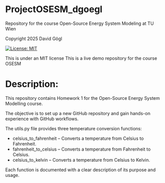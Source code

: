 # ProjectOSESM_dgoegl
Repository for the course Open-Source Energy System Modeling at TU Wien

Copyright 2025 David Gögl

[![License: MIT](https://img.shields.io/badge/License-MIT-yellow.svg)](https://opensource.org/licenses/MIT)

This is under an MIT license
This is a live demo repository for the course OSESM

# Description:
This repository contains Homework 1 for the Open-Source Energy System Modelling course.

The objective is to set up a new GitHub repository and gain hands-on experience with GitHub workflows.

The utils.py file provides three temperature conversion functions:

- celsius_to_fahrenheit – Converts a temperature from Celsius to Fahrenheit.
- fahrenheit_to_celsius – Converts a temperature from Fahrenheit to Celsius.
- celsius_to_kelvin – Converts a temperature from Celsius to Kelvin.

Each function is documented with a clear description of its purpose and usage.
